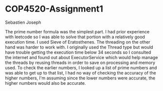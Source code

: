 # COP4520-Assignment1

Sebastien Joseph

The prime number formula was the simplest part. I had prior experience with leetcode so I was able to solve that portion with a relatively good execution time. I used Sieve of Eratosthenes.
The threading on the other hand was harder to work with. I originally used the Thread type but would have trouble getting the execution time below 34 seconds so I consulted the internet and found out about ExecutorService which would help manage the threads by reusing threads in order to save on processing and memory used.
To check the earlier numbers, I looked up a list of prime numbers and was able to get up to that list, I had no way of checking the accuracy of the higher numbers, I'm assuming since the lower numbers were accurate, the higher numbers would also be accurate.
